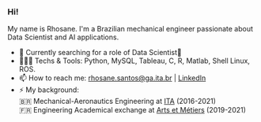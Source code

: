 ### Hi! 
My name is Rhosane. I'm a Brazilian mechanical engineer passionate about Data Scientist and AI applications. 

- 🔭 Currently searching for a role of Data Scientist🌱
- 👩🏽‍💻 Techs & Tools: Python, MySQL, Tableau, C, R, Matlab, Shell Linux, ROS.
- 📫 How to reach me: rhosane.santos@ga.ita.br | [LinkedIn](https://www.linkedin.com/in/rhosane-silva-dos-santos/) 
- ⚡ My background:  
                     🇧🇷 Mechanical-Aeronautics Engineering at [ITA](http://www.ita.br/) (2016-2021)  
                     🇫🇷 Engineering Academical exchange at [Arts et Métiers](https://artsetmetiers.fr/en) (2019-2021)  

<!--
 ✨ _special_ ✨ 
Here are some ideas to get you started:
- 🔭 I’m currently working on ...
- 🌱 I’m currently learning ...
- 👯 I’m looking to collaborate on ...
- 🤔 I’m looking for help with ...
- 💬 Ask me about ...
- 📫 How to reach me: ...
- 😄 Pronouns: ...
- ⚡ Fun fact: ...
-->
